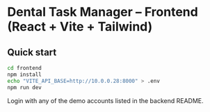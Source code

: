 # Dental Task Manager – Frontend (React + Vite + Tailwind)

## Quick start
```bash
cd frontend
npm install
echo "VITE_API_BASE=http://10.0.0.28:8000" > .env
npm run dev
```
Login with any of the demo accounts listed in the backend README.